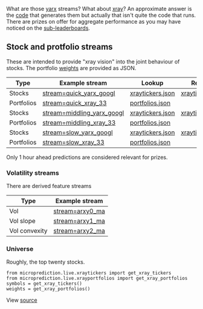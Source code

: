 What are those [yarx](https://www.microprediction.org/stream_dashboard.html?stream=yarx_1n) streams? What about [xray](https://www.microprediction.org/stream_dashboard.html?stream=xray_182)? An approximate answer is the [code](https://github.com/microprediction/microprediction/blob/master/stream_examples_xray/xray.py) that generates them but actually that isn't quite the code that runs. There are prizes on offer for aggregate performance as you may have noticed on the [sub-leaderboards](https://www.microprediction.org/leaderboard.html). 


## Stock and protfolio streams

These are intended to provide "xray vision" into the joint behaviour of stocks. The portfolio [weights](https://raw.githubusercontent.com/microprediction/microprediction/master/microprediction/live/xrayportfolios.json) are provided as JSON.  

 | Type           | Example stream                                                                            | Lookup       | Reverse lookup |
 |----------------|-------------------------------------------------------------------------------------------|---------------|---------------|
 | Stocks         | [stream=quick_yarx_googl](https://www.microprediction.org/stream_dashboard.html?stream=quick_yarx_googl)    | [xraytickers.json](https://raw.githubusercontent.com/microprediction/microprediction/master/microprediction/live/xraytickers.json) | [xraytickersreverse.json](https://raw.githubusercontent.com/microprediction/microprediction/master/microprediction/live/xraytickersreverse.json) |
 | Portfolios     | [stream=quick_xray_33](https://www.microprediction.org/stream_dashboard.html?stream=quick_xray_33) | [portfolios.json](https://raw.githubusercontent.com/microprediction/microprediction/master/microprediction/live/xrayportfolios.json) | |
 | Stocks         | [stream=middling_yarx_googl](https://www.microprediction.org/stream_dashboard.html?stream=middling_yarx_googl)    | [xraytickers.json](https://raw.githubusercontent.com/microprediction/microprediction/master/microprediction/live/xraytickers.json) | [xraytickersreverse.json](https://raw.githubusercontent.com/microprediction/microprediction/master/microprediction/live/xraytickersreverse.json) |
 | Portfolios     | [stream=middling_xray_33](https://www.microprediction.org/stream_dashboard.html?stream=middling_xray_33) | [portfolios.json](https://raw.githubusercontent.com/microprediction/microprediction/master/microprediction/live/xrayportfolios.json) | |
 | Stocks         | [stream=slow_yarx_googl](https://www.microprediction.org/stream_dashboard.html?stream=slow_yarx_googl)    | [xraytickers.json](https://raw.githubusercontent.com/microprediction/microprediction/master/microprediction/live/xraytickers.json) | [xraytickersreverse.json](https://raw.githubusercontent.com/microprediction/microprediction/master/microprediction/live/xraytickersreverse.json) |
 | Portfolios     | [stream=slow_xray_33](https://www.microprediction.org/stream_dashboard.html?stream=slow_xray_33) | [portfolios.json](https://raw.githubusercontent.com/microprediction/microprediction/master/microprediction/live/xrayportfolios.json) | |


Only 1 hour ahead predictions are considered relevant for prizes. 

### Volatility streams
There are derived feature streams

 | Type           | Example stream                                                                            | 
 |----------------|-------------------------------------------------------------------------------------------|
 | Vol            | [stream=arxy0_ma](https://www.microprediction.org/stream_dashboard.html?stream=arxy0_aapl)     |
 | Vol slope      | [stream=arxy1_ma](https://www.microprediction.org/stream_dashboard.html?stream=arxy1_aapl)     |
 | Vol convexity  | [stream=arxy2_ma](https://www.microprediction.org/stream_dashboard.html?stream=arxy2_aapl)     |
 

### Universe
Roughly, the top twenty stocks. 

    from microprediction.live.xraytickers import get_xray_tickers
    from microprediction.live.xrayportfolios import get_xray_portfolios
    symbols = get_xray_tickers()
    weights = get_xray_portfolios()
      

View [source](https://github.com/microprediction/microprediction/blob/master/docs/yarx.md)






